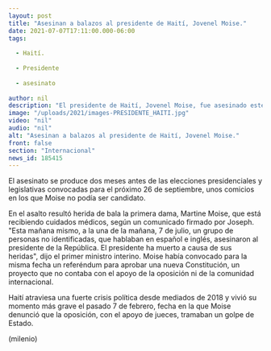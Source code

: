 ```yaml
---
layout: post
title: "Asesinan a balazos al presidente de Haití, Jovenel Moise."
date: 2021-07-07T17:11:00.000-06:00
tags:
  
  - Haití.
  
  - Presidente
  
  - asesinato
  
author: nil
description: "El presidente de Haití, Jovenel Moise, fue asesinado este miércoles por hombres armados que perpetraron un asalto a su residencia la pasada madrugada en el barrio de Pelerin de Puerto Príncipe, informó el primer ministro, Claude Joseph. "
image: "/uploads/2021/images-PRESIDENTE_HAITI.jpg"
video: "nil"
audio: "nil"
alt: "Asesinan a balazos al presidente de Haití, Jovenel Moise."
front: false
section: "Internacional"
news_id: 185415
---
```


El asesinato se produce dos meses antes de las elecciones presidenciales y legislativas convocadas para el próximo 26 de septiembre, unos comicios en los que Moise no podía ser candidato. 

En el asalto resultó herida de bala la primera dama, Martine Moise, que está recibiendo cuidados médicos, según un comunicado firmado por Joseph. "Esta mañana mismo, a la una de la mañana, 7 de julio, un grupo de personas no identificadas, que hablaban en español e inglés, asesinaron al presidente de la República. 
El presidente ha muerto a causa de sus heridas", dijo el primer ministro interino. Moise había convocado para la misma fecha un referéndum para aprobar una nueva Constitución, un proyecto que no contaba con el apoyo de la oposición ni de la comunidad internacional.

Haití atraviesa una fuerte crisis política desde mediados de 2018 y vivió su momento más grave el pasado 7 de febrero, fecha en la que Moise denunció que la oposición, con el apoyo de jueces, tramaban un golpe de Estado. 

(milenio)
